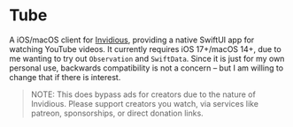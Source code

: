 # Tube

A iOS/macOS client for [Invidious](https://invidious.io), providing a native SwiftUI app for watching YouTube videos. 
It currently requires iOS 17+/macOS 14+, due to me wanting to try out `Observation` and `SwiftData`. 
Since it is just for my own personal use, backwards compatibility is not a concern – but I am willing to change that if 
there is interest.

> NOTE: This does bypass ads for creators due to the nature of Invidious. Please support creators you watch, via services like patreon, sponsorships, or direct donation links.
